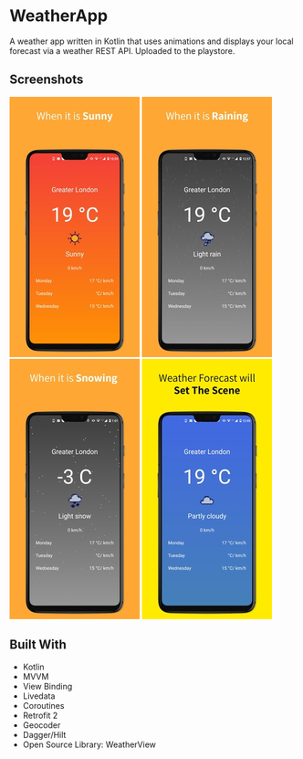 # WeatherApp
A weather app written in Kotlin that uses animations and displays your local forecast via a weather REST API. Uploaded to the playstore.

## Screenshots
![my image](screenshot1.jpg#left)
![my image](screenshot2.jpg#right)
![my image](screenshot3.jpg#center)
![my image](screenshot4.jpg#right)




## Built With
* Kotlin
* MVVM
* View Binding
* Livedata
* Coroutines
* Retrofit 2
* Geocoder
* Dagger/Hilt
* Open Source Library: WeatherView


